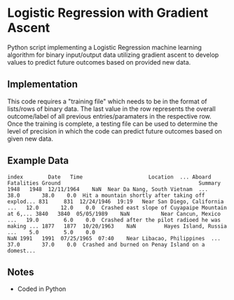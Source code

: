 # Logistic Regression with Gradient Ascent

Python script implementing a Logistic Regression machine learning algorithm for binary input/output data utilizing gradient ascent to develop values to predict future outcomes based on provided new data.

## Implementation

This code requires a "training file" which needs to be in the format of lists/rows of binary data. The last value in the row represents the overall outcome/label of all previous entries/paramaters in the respective row. Once the training is complete, a testing file can be used to determine the level of precision in which the code can predict future outcomes based on given new data. 

## Example Data

` index        Date   Time                     Location  ... Aboard Fatalities Ground                                            Summary
1948   1948  12/11/1964    NaN  Near Da Nang, South Vietnam  ...   38.0       38.0    0.0  Hit a mountain shortly after taking off explod...
831     831  12/24/1946  19:19   Near San Diego, California  ...   12.0       12.0    0.0  Crashed east slope of Cuyapaipe Mountain at 6,...
3840   3840  05/05/1989    NaN          Near Cancun, Mexico  ...   19.0        6.0    0.0  Crashed after the pilot radioed he was making ...
1877   1877  10/20/1963    NaN         Hayes Island, Russia  ...    5.0        5.0    0.0                                                NaN
1991   1991  07/25/1965  07:40    Near Libacao, Philippines  ...   37.0       37.0    0.0  Crashed and burned on Penay Island on a domest... `

## Notes

* Coded in Python
